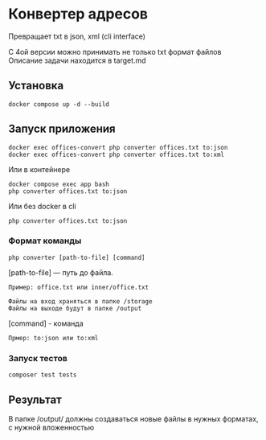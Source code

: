 # Конвертер адресов
Превращает txt в json, xml (cli interface) <br />

С 4ой версии можно принимать не только txt формат файлов <br />
Описание задачи находится в target.md <br />

## Установка
```terminal
docker compose up -d --build
```

## Запуск приложения
```terminal
docker exec offices-convert php converter offices.txt to:json
docker exec offices-convert php converter offices.txt to:xml 
```

Или в контейнере 
```terminal 
docker compose exec app bash
php converter offices.txt to:json
```

Или без docker в cli
```terminal
php converter offices.txt to:json
```

### Формат команды
```terminal
php converter [path-to-file] [command]
```

[path-to-file] — путь до файла.

    Пример: office.txt или inner/office.txt

    Файлы на вход храняться в папке /storage
    Файлы на выходе будут в папке /output

[command] - команда

    Прмер: to:json или to:xml

### Запуск тестов
```terminal
composer test tests
```

## Результат
В папке /output/ должны создаваться новые файлы в нужных форматах, с нужной вложенностью
